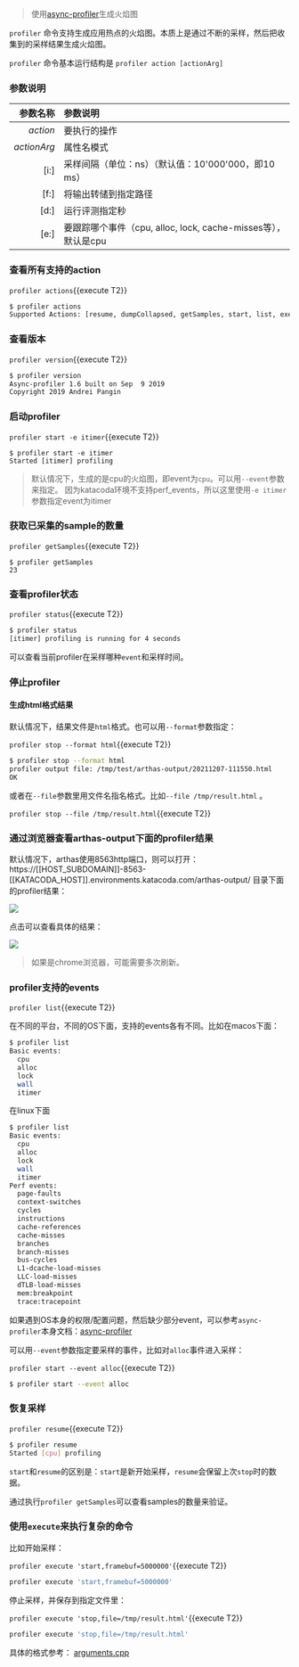 
> 使用[async-profiler](https://github.com/jvm-profiling-tools/async-profiler)生成火焰图

`profiler` 命令支持生成应用热点的火焰图。本质上是通过不断的采样，然后把收集到的采样结果生成火焰图。

`profiler` 命令基本运行结构是 `profiler action [actionArg]`

### 参数说明

|参数名称|参数说明|
|---:|:---|
|*action*|要执行的操作|
|*actionArg*|属性名模式|
|[i:]|采样间隔（单位：ns）（默认值：10'000'000，即10 ms）|
|[f:]|将输出转储到指定路径|
|[d:]|运行评测指定秒|
|[e:]|要跟踪哪个事件（cpu, alloc, lock, cache-misses等），默认是cpu|

### 查看所有支持的action

`profiler actions`{{execute T2}}

```bash
$ profiler actions
Supported Actions: [resume, dumpCollapsed, getSamples, start, list, execute, version, stop, load, dumpFlat, actions, dumpTraces, status]
```

### 查看版本

`profiler version`{{execute T2}}

```bash
$ profiler version
Async-profiler 1.6 built on Sep  9 2019
Copyright 2019 Andrei Pangin
```

### 启动profiler

`profiler start -e itimer`{{execute T2}}

```
$ profiler start -e itimer
Started [itimer] profiling
```

> 默认情况下，生成的是cpu的火焰图，即event为`cpu`。可以用`--event`参数来指定。
> 因为katacoda环境不支持perf_events，所以这里使用`-e itimer`参数指定event为itimer



### 获取已采集的sample的数量

`profiler getSamples`{{execute T2}}

```
$ profiler getSamples
23
```

### 查看profiler状态

`profiler status`{{execute T2}}

```bash
$ profiler status
[itimer] profiling is running for 4 seconds
```

可以查看当前profiler在采样哪种`event`和采样时间。

### 停止profiler

#### 生成html格式结果

默认情况下，结果文件是`html`格式。也可以用`--format`参数指定：

`profiler stop --format html`{{execute T2}}

```bash
$ profiler stop --format html
profiler output file: /tmp/test/arthas-output/20211207-111550.html
OK
```

或者在`--file`参数里用文件名指名格式。比如`--file /tmp/result.html` 。

`profiler stop --file /tmp/result.html`{{execute T2}}

### 通过浏览器查看arthas-output下面的profiler结果

默认情况下，arthas使用8563http端口，则可以打开： https://[[HOST_SUBDOMAIN]]-8563-[[KATACODA_HOST]].environments.katacoda.com/arthas-output/ 目录下面的profiler结果：

![](https://arthas.aliyun.com/doc/_images/arthas-output.jpg)

点击可以查看具体的结果：

![](https://arthas.aliyun.com/doc/_images/arthas-output-svg.jpg)

> 如果是chrome浏览器，可能需要多次刷新。

### profiler支持的events

`profiler list`{{execute T2}}

在不同的平台，不同的OS下面，支持的events各有不同。比如在macos下面：

```bash
$ profiler list
Basic events:
  cpu
  alloc
  lock
  wall
  itimer
```

在linux下面

```bash
$ profiler list
Basic events:
  cpu
  alloc
  lock
  wall
  itimer
Perf events:
  page-faults
  context-switches
  cycles
  instructions
  cache-references
  cache-misses
  branches
  branch-misses
  bus-cycles
  L1-dcache-load-misses
  LLC-load-misses
  dTLB-load-misses
  mem:breakpoint
  trace:tracepoint
```

如果遇到OS本身的权限/配置问题，然后缺少部分event，可以参考`async-profiler`本身文档：[async-profiler](https://github.com/jvm-profiling-tools/async-profiler)

可以用`--event`参数指定要采样的事件，比如对`alloc`事件进入采样：

`profiler start --event alloc`{{execute T2}}

```bash
$ profiler start --event alloc
```


### 恢复采样

`profiler resume`{{execute T2}}

```bash
$ profiler resume
Started [cpu] profiling
```

`start`和`resume`的区别是：`start`是新开始采样，`resume`会保留上次`stop`时的数据。

通过执行`profiler getSamples`可以查看samples的数量来验证。


### 使用`execute`来执行复杂的命令

比如开始采样：

`profiler execute 'start,framebuf=5000000'`{{execute T2}}

```bash
profiler execute 'start,framebuf=5000000'
```

停止采样，并保存到指定文件里：

`profiler execute 'stop,file=/tmp/result.html'`{{execute T2}}

```bash
profiler execute 'stop,file=/tmp/result.html'
```

具体的格式参考： [arguments.cpp](https://github.com/jvm-profiling-tools/async-profiler/blob/v2.5/src/arguments.cpp#L50)
